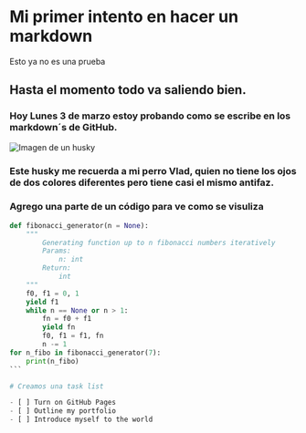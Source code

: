 # Mi primer intento en hacer un markdown
Esto ya no es una prueba
## Hasta el momento todo va saliendo bien.

### Hoy Lunes 3 de marzo estoy probando como se escribe en los markdown´s de GitHub.


![Imagen de un husky](https://upload.wikimedia.org/wikipedia/commons/thumb/f/f7/DOG-HUSKY_23JUL00.jpg/220px-DOG-HUSKY_23JUL00.jpg)

### Este husky me recuerda a mi perro Vlad, quien no tiene los ojos de dos colores diferentes pero tiene casi el mismo antifaz.

### Agrego una parte de un código para ve como se visuliza 
```` python
def fibonacci_generator(n = None):
    """
        Generating function up to n fibonacci numbers iteratively
        Params:
            n: int
        Return:
            int
    """
    f0, f1 = 0, 1
    yield f1
    while n == None or n > 1:
        fn = f0 + f1
        yield fn
        f0, f1 = f1, fn
        n -= 1
for n_fibo in fibonacci_generator(7):
    print(n_fibo)
```

# Creamos una task list

- [ ] Turn on GitHub Pages
- [ ] Outline my portfolio
- [ ] Introduce myself to the world
